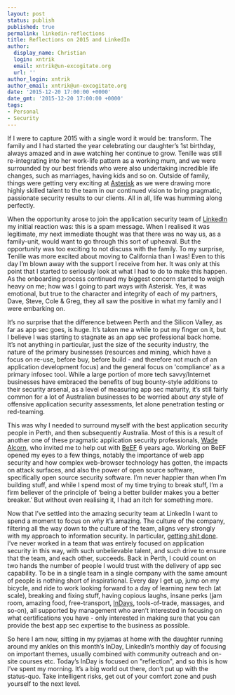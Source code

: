 ```yaml
---
layout: post
status: publish
published: true
permalink: linkedin-reflections
title: Reflections on 2015 and LinkedIn
author:
  display_name: Christian
  login: xntrik
  email: xntrik@un-excogitate.org
  url: ''
author_login: xntrik
author_email: xntrik@un-excogitate.org
date: '2015-12-20 17:00:00 +0000'
date_gmt: '2015-12-20 17:00:00 +0000'
tags:
- Personal
- Security
---
```

<p>If I were to capture 2015 with a single word it would be: transform. The family and I had started the year celebrating our daughter’s 1st birthday, always amazed and in awe watching her continue to grow. Tenille was still re-integrating into her work-life pattern as a working mum, and we were surrounded by our best friends who were also undertaking incredible life changes, such as marriages, having kids and so on. Outside of family, things were getting very exciting at <a href="https://www.asteriskinfosec.com.au/">Asterisk</a> as we were drawing more highly skilled talent to the team in our continued vision to bring pragmatic, passionate security results to our clients. All in all, life was humming along perfectly.</p>
<p>When the opportunity arose to join the application security team of <a href="https://www.linkedin.com/">LinkedIn</a> my initial reaction was: this is a spam message. When I realised it was legitimate, my next immediate thought was that there was no way us, as a family-unit, would want to go through this sort of upheaval. But the opportunity was too exciting to not discuss with the family. To my surprise, Tenille was more excited about moving to California than I was! Even to this day I’m blown away with the support I receive from her. It was only at this point that I started to seriously look at what I had to do to make this happen. As the onboarding process continued my biggest concern started to weigh heavy on me; how was I going to part ways with Asterisk. Yes, it was emotional, but true to the character and integrity of each of my partners, Dave, Steve, Cole & Greg, they all saw the positive in what my family and I were embarking on.</p>
<p>It’s no surprise that the difference between Perth and the Silicon Valley, as far as app sec goes, is huge. It’s taken me a while to put my finger on it, but I believe I was starting to stagnate as an app sec professional back home. It’s not anything in particular, just the size of the security industry, the nature of the primary businesses (resources and mining, which have a focus on re-use, before buy, before build - and therefore not much of an application development focus) and the general focus on 'compliance' as a primary infosec tool. While a large portion of more tech savvy/Internet businesses have embraced the benefits of bug bounty-style additions to their security arsenal, as a level of measuring app sec maturity, it’s still fairly common for a lot of Australian businesses to be worried about <em>any</em> style of offensive application security assessments, let alone penetration testing or red-teaming.</p>
<p>This was why I needed to surround myself with the best application security people in Perth, and then subsequently Australia. Most of this is a result of another one of these pragmatic application security professionals, <a href="http://alcorngroup.com/">Wade Alcorn</a>, who invited me to help out with <a href="http://www.beefproject.com/">BeEF</a> 6 years ago. Working on BeEF opened my eyes to a few things, notably the importance of web app security and how complex web-browser technology has gotten, the impacts on attack surfaces, and also the power of open source software, specifically open source security software. I’m never happier than when I’m building stuff, and while I spend most of my time trying to break stuff, I’m a firm believer of the principle of ‘being a better builder makes you a better breaker.’ But without even realising it, I had an itch for something more.</p>
<p>Now that I’ve settled into the amazing security team at LinkedIn I want to spend a moment to focus on <em>why</em> it’s amazing. The culture of the company, filtering all the way down to the culture of the team, aligns very strongly with my approach to information security. In particular, <a href="https://www.linkedin.com/pulse/20140824235337-22330283-the-three-qualities-of-people-i-most-enjoy-working-with">getting shit done</a>. I’ve never worked in a team that was entirely focused on application security in this way, with such unbelievable talent, and such drive to ensure that the team, and each other, succeeds. Back in Perth, I could count on two hands the number of people I would trust with the delivery of app sec capability. To be in a single team in a single company with the same amount of people is nothing short of inspirational. Every day I get up, jump on my bicycle, and ride to work looking forward to a day of learning new tech (at scale), breaking and fixing stuff, having copious laughs, insane perks (jam room, amazing food, free-transport, <a href="http://blog.linkedin.com/topic/linkedin-indays/">InDays</a>, tools-of-trade, massages, and so-on), all supported by management who aren’t interested in focusing on what certifications you have - only interested in making sure that you can provide the best app sec expertise to the business as possible.</p>
<p>So here I am now, sitting in my pyjamas at home with the daughter running around my ankles on this month’s InDay, LinkedIn’s monthly day of focusing on important themes, usually combined with community outreach and on-site courses etc. Today’s InDay is focused on "reflection", and so this is how I’ve spent my morning. It’s a big world out there, don’t put up with the status-quo. Take intelligent risks, get out of your comfort zone and push yourself to the next level.</p>
